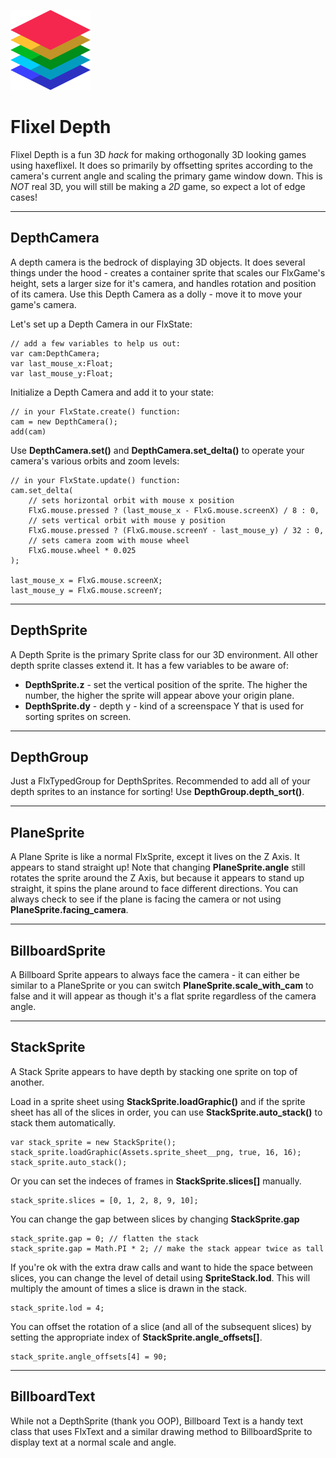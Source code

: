 ![flixel depth logo](logo.png)

# Flixel Depth

Flixel Depth is a fun 3D _hack_ for making orthogonally 3D looking games using haxeflixel. It does so primarily by offsetting sprites according to the camera's current angle and scaling the primary game window down. This is _NOT_ real 3D, you will still be making a _2D_ game, so expect a lot of edge cases!

---

## DepthCamera

A depth camera is the bedrock of displaying 3D objects. It does several things under the hood - creates a container sprite that scales our FlxGame's height, sets a larger size for it's camera, and handles rotation and position of its camera. Use this Depth Camera as a dolly - move it to move your game's camera.

Let's set up a Depth Camera in our FlxState:

```
// add a few variables to help us out:
var cam:DepthCamera;
var last_mouse_x:Float;
var last_mouse_y:Float;
```

Initialize a Depth Camera and add it to your state:

```
// in your FlxState.create() function:
cam = new DepthCamera();
add(cam)
```

Use **DepthCamera.set()** and **DepthCamera.set_delta()** to operate your camera's various orbits and zoom levels:

```
// in your FlxState.update() function:
cam.set_delta(
	// sets horizontal orbit with mouse x position
	FlxG.mouse.pressed ? (last_mouse_x - FlxG.mouse.screenX) / 8 : 0,
	// sets vertical orbit with mouse y position
	FlxG.mouse.pressed ? (FlxG.mouse.screenY - last_mouse_y) / 32 : 0,
	// sets camera zoom with mouse wheel
	FlxG.mouse.wheel * 0.025
);

last_mouse_x = FlxG.mouse.screenX;
last_mouse_y = FlxG.mouse.screenY;
```

---

## DepthSprite

A Depth Sprite is the primary Sprite class for our 3D environment. All other depth sprite classes extend it. It has a few variables to be aware of:
- **DepthSprite.z** - set the vertical position of the sprite. The higher the number, the higher the sprite will appear above your origin plane.
- **DepthSprite.dy** - depth y - kind of a screenspace Y that is used for sorting sprites on screen.

---

## DepthGroup

Just a FlxTypedGroup for DepthSprites. Recommended to add all of your depth sprites to an instance for sorting! Use **DepthGroup.depth_sort()**.

---

## PlaneSprite

A Plane Sprite is like a normal FlxSprite, except it lives on the Z Axis. It appears to stand straight up! Note that changing **PlaneSprite.angle** still rotates the sprite around the Z Axis, but because it appears to stand up straight, it spins the plane around to face different directions. You can always check to see if the plane is facing the camera or not using **PlaneSprite.facing_camera**.

---

## BillboardSprite

A Billboard Sprite appears to always face the camera - it can either be similar to a PlaneSprite or you can switch **PlaneSprite.scale_with_cam** to false and it will appear as though it's a flat sprite regardless of the camera angle.

---

## StackSprite

A Stack Sprite appears to have depth by stacking one sprite on top of another.

Load in a sprite sheet using **StackSprite.loadGraphic()** and if the sprite sheet has all of the slices in order, you can use **StackSprite.auto_stack()** to stack them automatically.

```
var stack_sprite = new StackSprite();
stack_sprite.loadGraphic(Assets.sprite_sheet__png, true, 16, 16);
stack_sprite.auto_stack();
```

Or you can set the indeces of frames in **StackSprite.slices[]** manually.

```
stack_sprite.slices = [0, 1, 2, 8, 9, 10];
```

You can change the gap between slices by changing **StackSprite.gap**

```
stack_sprite.gap = 0; // flatten the stack
stack_sprite.gap = Math.PI * 2; // make the stack appear twice as tall
```

If you're ok with the extra draw calls and want to hide the space between slices, you can change the level of detail using **SpriteStack.lod**. This will multiply the amount of times a slice is drawn in the stack.

```
stack_sprite.lod = 4;
```

You can offset the rotation of a slice (and all of the subsequent slices) by setting the appropriate index of **StackSprite.angle_offsets[]**.

```
stack_sprite.angle_offsets[4] = 90;
```

---

## BillboardText

While not a DepthSprite (thank you OOP), Billboard Text is a handy text class that uses FlxText and a similar drawing method to BillboardSprite to display text at a normal scale and angle.